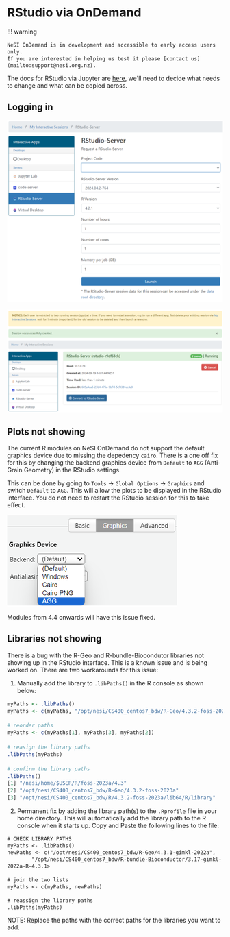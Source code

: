 # RStudio via OnDemand

!!! warning

    NeSI OnDemand is in development and accessible to early access users only.
    If you are interested in helping us test it please [contact us](mailto:support@nesi.org.nz).

The docs for RStudio via Jupyter are [here](../../Interactive_computing_using_Jupyter/RStudio_via_Jupyter_on_NeSI.md), we'll need to decide what needs to change and what can be copied across.

## Logging in
![UPDATE WITH PROJECT](../../../assets/images/RStudio_via_OOD_on_NeSI_0.png)

![](../../../assets/images/RStudio_via_OOD_on_NeSI_1.png)

## Plots not showing
The current R modules on NeSI OnDemand do not support the default graphics device due to missing the depedency `cairo`. There is a one off fix for this by changing the backend graphics device from `Default` to `AGG` (Anti-Grain Geometry) in the RStudio settings. 

This can be done by going to `Tools` -> `Global Options` -> `Graphics` and switch `Default` to `AGG`. This will allow the plots to be displayed in the RStudio interface. You do not need to restart the RStudio session for this to take effect.

![](../../../assets/images/RStudio_via_OOD_on_NeSI_2.png)

Modules from 4.4 onwards will have this issue fixed.

## Libraries not showing
There is a bug with the R-Geo and R-bundle-Biocondutor libraries not showing up in the RStudio interface. This is a known issue and is being worked on. There are two workarounds for this issue:

1. Manually add the library to `.libPaths()` in the R console as shown below:

```R
myPaths <- .libPaths()
myPaths <- c(myPaths, "/opt/nesi/CS400_centos7_bdw/R-Geo/4.3.2-foss-2023a")

# reorder paths
myPaths <- c(myPaths[1], myPaths[3], myPaths[2]) 

# reasign the library paths
.libPaths(myPaths)

# confirm the library paths
.libPaths()
[1] "/nesi/home/$USER/R/foss-2023a/4.3"
[2] "/opt/nesi/CS400_centos7_bdw/R-Geo/4.3.2-foss-2023a"
[3] "/opt/nesi/CS400_centos7_bdw/R/4.3.2-foss-2023a/lib64/R/library"
```
2. Permanent fix by adding the library path(s) to the `.Rprofile` file in your home directory. This will automatically add the library path to the R console when it starts up. Copy and Paste the following lines to the file:

```
# CHECK LIBRARY PATHS
myPaths <- .libPaths()
newPaths <- c("/opt/nesi/CS400_centos7_bdw/R-Geo/4.3.1-gimkl-2022a",
        "/opt/nesi/CS400_centos7_bdw/R-bundle-Bioconductor/3.17-gimkl-2022a-R-4.3.1>

# join the two lists
myPaths <- c(myPaths, newPaths)

# reassign the library paths
.libPaths(myPaths)
```
NOTE: Replace the paths with the correct paths for the libraries you want to add.